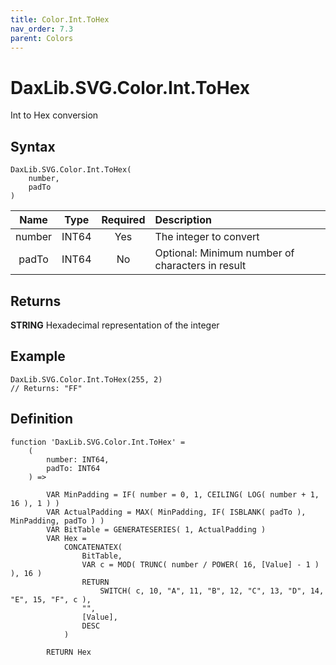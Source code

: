 ```yaml
---
title: Color.Int.ToHex
nav_order: 7.3
parent: Colors
---
```


# DaxLib.SVG.Color.Int.ToHex

Int to Hex conversion

## Syntax

```dax
DaxLib.SVG.Color.Int.ToHex(
    number, 
    padTo
)
```

| Name   | Type  | Required | Description                                    |
|:------:|:-----:|:--------:|:----------------------------------------------|
| number | INT64 | Yes      | The integer to convert                        |
| padTo  | INT64 | No       | Optional: Minimum number of characters in result |

## Returns

**STRING** Hexadecimal representation of the integer

## Example

```dax
DaxLib.SVG.Color.Int.ToHex(255, 2)
// Returns: "FF"
```

## Definition

```dax
function 'DaxLib.SVG.Color.Int.ToHex' =
    (
        number: INT64,
        padTo: INT64
    ) =>
    
        VAR MinPadding = IF( number = 0, 1, CEILING( LOG( number + 1, 16 ), 1 ) )
        VAR ActualPadding = MAX( MinPadding, IF( ISBLANK( padTo ), MinPadding, padTo ) )
        VAR BitTable = GENERATESERIES( 1, ActualPadding )
        VAR Hex =
            CONCATENATEX(
                BitTable,
                VAR c = MOD( TRUNC( number / POWER( 16, [Value] - 1 ) ), 16 )
                RETURN
                    SWITCH( c, 10, "A", 11, "B", 12, "C", 13, "D", 14, "E", 15, "F", c ),
                "",
                [Value],
                DESC
            )
    
        RETURN Hex
```